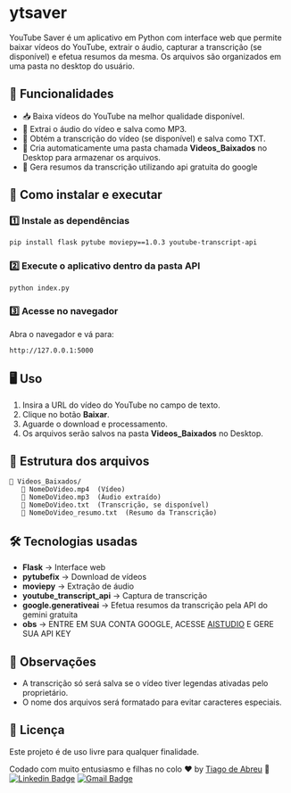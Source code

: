 # ytsaver

YouTube Saver é um aplicativo em Python com interface web que permite baixar vídeos do YouTube, extrair o áudio, capturar a transcrição (se disponível) e efetua resumos da mesma. Os arquivos são organizados em uma pasta no desktop do usuário.

## 📌 Funcionalidades
- 📥 Baixa vídeos do YouTube na melhor qualidade disponível.
- 🎵 Extrai o áudio do vídeo e salva como MP3.
- 📜 Obtém a transcrição do vídeo (se disponível) e salva como TXT.
- 📁 Cria automaticamente uma pasta chamada **Videos_Baixados** no Desktop para armazenar os arquivos.
- 🚀 Gera resumos da transcrição utilizando api gratuita do google

## 🚀 Como instalar e executar
### 1️⃣ Instale as dependências
```bash
pip install flask pytube moviepy==1.0.3 youtube-transcript-api
```

### 2️⃣ Execute o aplicativo dentro da pasta API
```bash
python index.py
```

### 3️⃣ Acesse no navegador
Abra o navegador e vá para:
```
http://127.0.0.1:5000
```

## 🖥️ Uso
1. Insira a URL do vídeo do YouTube no campo de texto.
2. Clique no botão **Baixar**.
3. Aguarde o download e processamento.
4. Os arquivos serão salvos na pasta **Videos_Baixados** no Desktop.

## 📂 Estrutura dos arquivos
```
📁 Videos_Baixados/
   📄 NomeDoVideo.mp4  (Vídeo)
   🎵 NomeDoVideo.mp3  (Áudio extraído)
   📜 NomeDoVideo.txt  (Transcrição, se disponível)
   📜 NomeDoVideo_resumo.txt  (Resumo da Transcrição)
```

## 🛠️ Tecnologias usadas
- **Flask** → Interface web
- **pytubefix** → Download de vídeos
- **moviepy** → Extração de áudio
- **youtube_transcript_api** → Captura de transcrição
- **google.generativeai** → Efetua resumos da transcrição pela API do gemini gratuita
- **obs** → ENTRE EM SUA CONTA GOOGLE, ACESSE [AISTUDIO](http://atriostech.com.br/tiago/) E GERE SUA API KEY 


## 📌 Observações
- A transcrição só será salva se o vídeo tiver legendas ativadas pelo proprietário.
- O nome dos arquivos será formatado para evitar caracteres especiais.

## 📜 Licença
Este projeto é de uso livre para qualquer finalidade.

Codado com muito entusiasmo e filhas no colo ♥ by [Tiago de Abreu](http://atriostech.com.br/tiago/) :wave: 
[![Linkedin Badge](https://img.shields.io/badge/-tiagodeabreu-blue?style=flat-square&logo=Linkedin&logoColor=white&link=https://www.linkedin.com/in/tiago-de-abreu-8020b5b1/)](https://www.linkedin.com/in/tiago-de-abreu-8020b5b1/)
[![Gmail Badge](https://img.shields.io/badge/-devtiagoabreu@gmail.com-c14438?style=flat-square&logo=Gmail&logoColor=white&link=mailto:devtiagoabreu@gmail.com)](mailto:devtiagoabreu@gmail.com)
